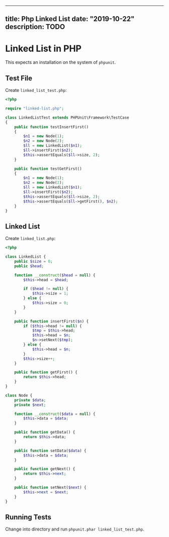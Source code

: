 
---
title: Php Linked List
date: "2019-10-22"
description: TODO
---

# Linked List in PHP

This expects an installation on the system of `phpunit`.

## Test File

Create `linked_list_test.php`:

```php
<?php

require "linked-list.php";

class LinkedListTest extends PHPUnit\Framework\TestCase
{
    public function testInsertFirst()
    {
        $n1 = new Node(1);
        $n2 = new Node(2);
        $ll = new LinkedList($n1);
        $ll->insertFirst($n2);
        $this->assertEquals($ll->size, 2);
    }

    public function testGetFirst()
    {
        $n1 = new Node(1);
        $n2 = new Node(2);
        $ll = new LinkedList($n1);
        $ll->insertFirst($n2);
        $this->assertEquals($ll->size, 2);
        $this->assertEquals($ll->getFirst(), $n2);
    }
}
```

## Linked List

Create `linked_list.php`:

```php
<?php

class LinkedList {
    public $size = 0;
    public $head;

    function __construct($head = null) {
        $this->head = $head;

        if ($head != null) {
            $this->size = 1;
        } else {
            $this->size = 0;
        }
    }

    public function insertFirst($n) {
        if ($this->head != null) {
            $tmp = $this->head;
            $this->head = $n;
            $n->setNext($tmp);
        } else {
            $this->head = $n;
        }
        $this->size++;
    }

    public function getFirst() {
        return $this->head;
    }
}

class Node {
    private $data;
    private $next;

    function __construct($data = null) {
        $this->data = $data;
    }

    public function getData() {
        return $this->data;
    }

    public function setData($data) {
        $this->data = $data;
    }

    public function getNext() {
        return $this->next;
    }

    public function setNext($next) {
        $this->next = $next;
    }
}
```

## Running Tests

Change into directory and run `phpunit.phar linked_list_test.php`.

